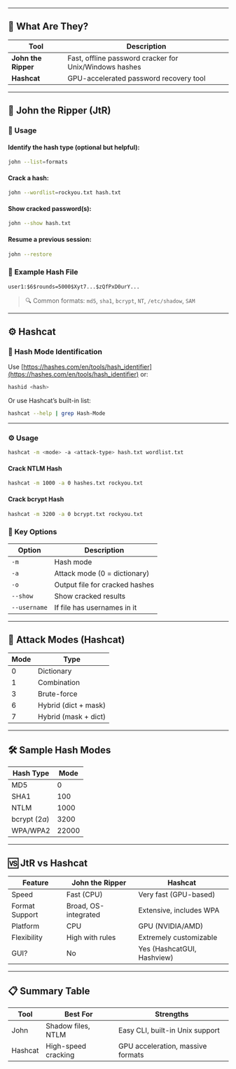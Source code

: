 
---

## 🧠 What Are They?

|Tool|Description|
|---|---|
|**John the Ripper**|Fast, offline password cracker for Unix/Windows hashes|
|**Hashcat**|GPU-accelerated password recovery tool|

---

## 🥇 John the Ripper (JtR)
### 🔧 Usage

#### Identify the hash type (optional but helpful):

```bash
john --list=formats
```

#### Crack a hash:

```bash
john --wordlist=rockyou.txt hash.txt
```

#### Show cracked password(s):

```bash
john --show hash.txt
```

#### Resume a previous session:

```bash
john --restore
```

### 🧪 Example Hash File

```txt
user1:$6$rounds=5000$Xyt7...$zQfPxD0urY...
```

> 🔍 Common formats: `md5`, `sha1`, `bcrypt`, `NT`, `/etc/shadow`, `SAM`

---

## ⚙️ Hashcat
### 🧪 Hash Mode Identification

Use [https://hashes.com/en/tools/hash_identifier](https://hashes.com/en/tools/hash_identifier) or:

```bash
hashid <hash>
```

Or use Hashcat’s built-in list:

```bash
hashcat --help | grep Hash-Mode
```

---

### ⚙️ Usage

```bash
hashcat -m <mode> -a <attack-type> hash.txt wordlist.txt
```

#### Crack NTLM Hash

```bash
hashcat -m 1000 -a 0 hashes.txt rockyou.txt
```

#### Crack bcrypt Hash

```bash
hashcat -m 3200 -a 0 bcrypt.txt rockyou.txt
```

### 🎯 Key Options

|Option|Description|
|---|---|
|`-m`|Hash mode|
|`-a`|Attack mode (0 = dictionary)|
|`-o`|Output file for cracked hashes|
|`--show`|Show cracked results|
|`--username`|If file has usernames in it|

---

## 🧩 Attack Modes (Hashcat)

|Mode|Type|
|---|---|
|0|Dictionary|
|1|Combination|
|3|Brute-force|
|6|Hybrid (dict + mask)|
|7|Hybrid (mask + dict)|

---

## 🛠️ Sample Hash Modes

|Hash Type|Mode|
|---|---|
|MD5|0|
|SHA1|100|
|NTLM|1000|
|bcrypt ($2a$)|3200|
|WPA/WPA2|22000|

---

## 🆚 JtR vs Hashcat

|Feature|John the Ripper|Hashcat|
|---|---|---|
|Speed|Fast (CPU)|Very fast (GPU-based)|
|Format Support|Broad, OS-integrated|Extensive, includes WPA|
|Platform|CPU|GPU (NVIDIA/AMD)|
|Flexibility|High with rules|Extremely customizable|
|GUI?|No|Yes (HashcatGUI, Hashview)|

---
## 📋 Summary Table

|Tool|Best For|Strengths|
|---|---|---|
|John|Shadow files, NTLM|Easy CLI, built-in Unix support|
|Hashcat|High-speed cracking|GPU acceleration, massive formats|
